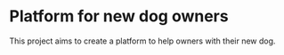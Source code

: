 # Platform for new dog owners

This project aims to create a platform to help owners with their new dog.